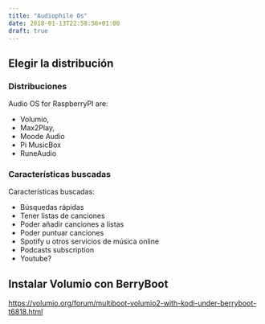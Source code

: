 ```yaml
---
title: "Audiophile Os"
date: 2018-01-13T22:58:56+01:00
draft: true
---
```


## Elegir la distribución

### Distribuciones

Audio OS for RaspberryPI are:
- Volumio, 
- Max2Play, 
- Moode Audio
- Pi MusicBox
- RuneAudio

### Características buscadas

Características buscadas:
- Búsquedas rápidas
- Tener listas de canciones
- Poder añadir canciones a listas
- Poder puntuar canciones
- Spotify u otros servicios de música online
- Podcasts subscription
- Youtube?



## Instalar Volumio con BerryBoot

https://volumio.org/forum/multiboot-volumio2-with-kodi-under-berryboot-t6818.html

